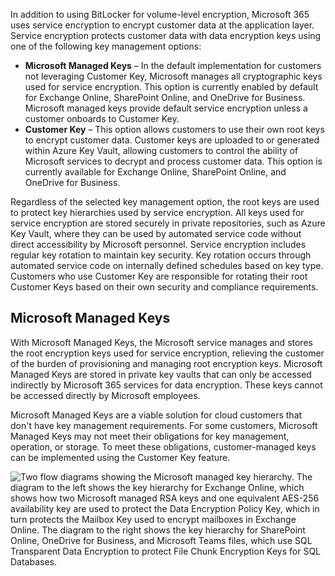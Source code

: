 In addition to using BitLocker for volume-level encryption, Microsoft 365 uses service encryption to encrypt customer data at the application layer. Service encryption protects customer data with data encryption keys using one of the following key management options:

- **Microsoft Managed Keys** – In the default implementation for customers not leveraging Customer Key, Microsoft manages all cryptographic keys used for service encryption. This option is currently enabled by default for Exchange Online, SharePoint Online, and OneDrive for Business. Microsoft managed keys provide default service encryption unless a customer onboards to Customer Key.
- **Customer Key** – This option allows customers to use their own root keys to encrypt customer data. Customer keys are uploaded to or generated within Azure Key Vault, allowing customers to control the ability of Microsoft services to decrypt and process customer data. This option is currently available for Exchange Online, SharePoint Online, and OneDrive for Business.

Regardless of the selected key management option, the root keys are used to protect key hierarchies used by service encryption. All keys used for service encryption are stored securely in private repositories, such as Azure Key Vault, where they can be used by automated service code without direct accessibility by Microsoft personnel. Service encryption includes regular key rotation to maintain key security. Key rotation occurs through automated service code on internally defined schedules based on key type. Customers who use Customer Key are responsible for rotating their root Customer Keys based on their own security and compliance requirements.

## Microsoft Managed Keys

With Microsoft Managed Keys, the Microsoft service manages and stores the root encryption keys used for service encryption, relieving the customer of the burden of provisioning and managing root encryption keys. Microsoft Managed Keys are stored in private key vaults that can only be accessed indirectly by Microsoft 365 services for data encryption. These keys cannot be accessed directly by Microsoft employees.

Microsoft Managed Keys are a viable solution for cloud customers that don't have key management requirements. For some customers, Microsoft Managed Keys may not meet their obligations for key management, operation, or storage. To meet these obligations, customer-managed keys can be implemented using the Customer Key feature.

![Two flow diagrams showing the Microsoft managed key hierarchy. The diagram to the left shows the key hierarchy for Exchange Online, which shows how two Microsoft managed RSA keys and one equivalent AES-256 availability key are used to protect the Data Encryption Policy Key, which in turn protects the Mailbox Key used to encrypt mailboxes in Exchange Online. The diagram to the right shows the key hierarchy for SharePoint Online, OneDrive for Business, and Microsoft Teams files, which use SQL Transparent Data Encryption to protect File Chunk Encryption Keys for SQL Databases.](../media/managed-key-hierarchy.png)
